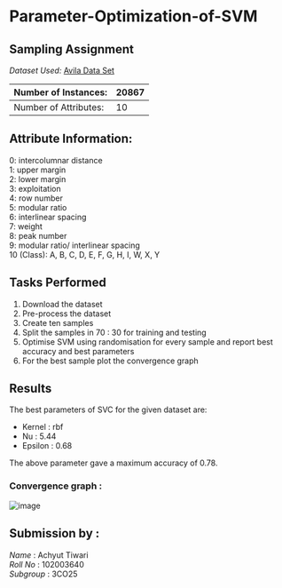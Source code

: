 # Parameter-Optimization-of-SVM
## Sampling Assignment

*Dataset Used:* [Avila Data Set](https://archive.ics.uci.edu/ml/datasets/Avila)

| Number of Instances:  | 20867 |
|-----------------------|--------|
| Number of Attributes: | 10     |

## Attribute Information:

0: intercolumnar distance 
<br>
1: upper margin
<br>
2: lower margin
<br>
3: exploitation
<br>
4: row number
<br>
5: modular ratio
<br>
6: interlinear spacing
<br>
7: weight
<br>
8: peak number
<br>
9: modular ratio/ interlinear spacing
<br>
10 (Class): A, B, C, D, E, F, G, H, I, W, X, Y

## Tasks Performed
1. Download the dataset
2. Pre-process the dataset
3. Create ten samples 
4. Split the samples in  70 : 30 for training and testing
5. Optimise SVM using randomisation for every sample and report best accuracy and best parameters
6. For the best sample plot the convergence graph


## Results

The best parameters of SVC for the given dataset are:
- Kernel : rbf
- Nu : 5.44 
- Epsilon : 0.68   

The above parameter gave a maximum accuracy of 0.78.

### Convergence graph  : 

![image](https://user-images.githubusercontent.com/79540598/233188115-3d94d198-cee5-44a0-9864-615f4e54c667.png)



## Submission by :
*Name* : Achyut Tiwari
<br>
*Roll No* : 102003640
<br>
*Subgroup* : 3CO25
